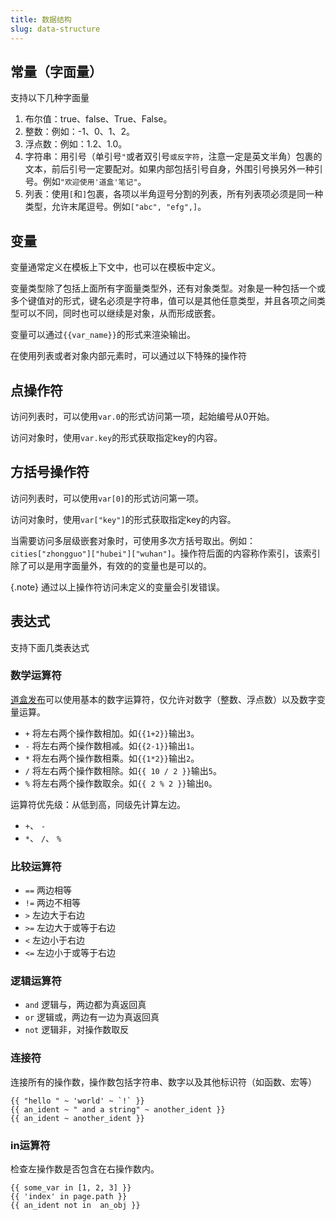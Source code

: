 ```yaml
---
title: 数据结构
slug: data-structure
---
```



## 常量（字面量）

支持以下几种字面量

1. 布尔值：true、false、True、False。
1. 整数：例如：-1、0、1、2。
1. 浮点数：例如：1.2、1.0。
1. 字符串：用引号（单引号`"`或者双引号```或反字符```，注意一定是英文半角）包裹的文本，前后引号一定要配对。如果内部包括引号自身，外围引号换另外一种引号。例如`"欢迎使用'道盒'笔记"`。
1. 列表：使用`[`和`]`包裹，各项以半角逗号分割的列表，所有列表项必须是同一种类型，允许末尾逗号。例如`["abc", "efg",]`。

## 变量

变量通常定义在模板上下文中，也可以在模板中定义。

变量类型除了包括上面所有字面量类型外，还有对象类型。对象是一种包括一个或多个键值对的形式，键名必须是字符串，值可以是其他任意类型，并且各项之间类型可以不同，同时也可以继续是对象，从而形成嵌套。

变量可以通过`{{var_name}}`的形式来渲染输出。

在使用列表或者对象内部元素时，可以通过以下特殊的操作符

## 点操作符

访问列表时，可以使用`var.0`的形式访问第一项，起始编号从0开始。

访问对象时，使用`var.key`的形式获取指定key的内容。

## 方括号操作符

访问列表时，可以使用`var[0]`的形式访问第一项。

访问对象时，使用`var["key"]`的形式获取指定key的内容。

当需要访问多层级嵌套对象时，可使用多次方括号取出。例如：`cities["zhongguo"]["hubei"]["wuhan"]`。操作符后面的内容称作索引，该索引除了可以是用字面量外，有效的的变量也是可以的。

{.note}
通过以上操作符访问未定义的变量会引发错误。

## 表达式

支持下面几类表达式

### 数学运算符

[道盒发布](https://publish.daobox.cn)可以使用基本的数字运算符，仅允许对数字（整数、浮点数）以及数字变量运算。

* `+` 将左右两个操作数相加。如`{{1+2}}`输出`3`。
* `-` 将左右两个操作数相减。如`{{2-1}}`输出`1`。
* `*` 将左右两个操作数相乘。如`{{1*2}}`输出`2`。
* `/` 将左右两个操作数相除。如`{{ 10 / 2 }}`输出`5`。
* `%` 将左右两个操作数取余。如`{{ 2 % 2 }}`输出`0`。

运算符优先级：从低到高，同级先计算左边。

* `+`、 `-`
* `*`、 `/`、 `%`

### 比较运算符

* `==` 两边相等
* `!=` 两边不相等
* `>`  左边大于右边
* `>=` 左边大于或等于右边
* `<` 左边小于右边
* `<=` 左边小于或等于右边

### 逻辑运算符

* `and` 逻辑与，两边都为真返回真
* `or` 逻辑或，两边有一边为真返回真
* `not` 逻辑非，对操作数取反

### 连接符

连接所有的操作数，操作数包括字符串、数字以及其他标识符（如函数、宏等）

```jinja2
{{ "hello " ~ 'world' ~ `!` }}
{{ an_ident ~ " and a string" ~ another_ident }}
{{ an_ident ~ another_ident }}
```

### in运算符

检查左操作数是否包含在右操作数内。

```jinja2
{{ some_var in [1, 2, 3] }}
{{ 'index' in page.path }}
{{ an_ident not in  an_obj }}
```





